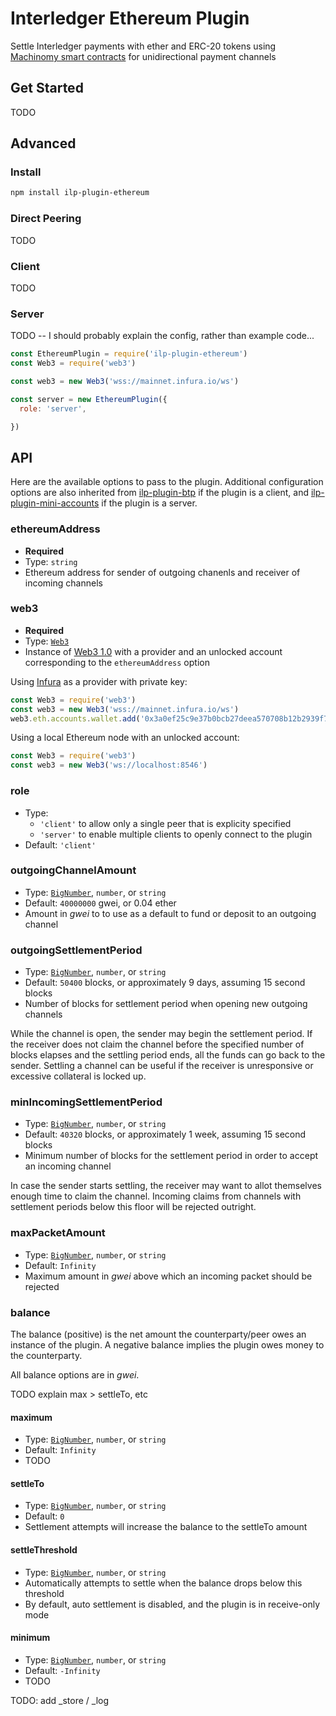 # Interledger Ethereum Plugin

Settle Interledger payments with ether and ERC-20 tokens using [Machinomy smart contracts](https://github.com/machinomy/machinomy) for unidirectional payment channels

## Get Started

TODO

## Advanced

### Install

```bash
npm install ilp-plugin-ethereum
```

### Direct Peering

TODO

### Client

TODO

### Server

TODO -- I should probably explain the config, rather than example code...

```javascript
const EthereumPlugin = require('ilp-plugin-ethereum')
const Web3 = require('web3')

const web3 = new Web3('wss://mainnet.infura.io/ws')

const server = new EthereumPlugin({
  role: 'server',

})


```

## API

Here are the available options to pass to the plugin. Additional configuration options are also inherited from [ilp-plugin-btp](https://github.com/interledgerjs/ilp-plugin-btp) if the plugin is a client, and [ilp-plugin-mini-accounts](https://github.com/interledgerjs/ilp-plugin-mini-accounts) if the plugin is a server.

### ethereumAddress
- **Required**
- Type: `string`
- Ethereum address for sender of outgoing chanenls and receiver of incoming channels

### web3
- **Required**
- Type: [`Web3`](https://web3js.readthedocs.io/en/1.0/getting-started.html)
- Instance of [Web3 1.0](https://web3js.readthedocs.io/en/1.0/getting-started.html) with a provider and an unlocked account corresponding to the `ethereumAddress` option

Using [Infura](https://infura.io/) as a provider with private key:
```javascript
const Web3 = require('web3')
const web3 = new Web3('wss://mainnet.infura.io/ws')
web3.eth.accounts.wallet.add('0x3a0ef25c9e37b0bcb27deea570708b12b2939f7f703fe0caea03433b55806384')
```

Using a local Ethereum node with an unlocked account:
```javascript
const Web3 = require('web3')
const web3 = new Web3('ws://localhost:8546')
```

### role
- Type:
  - `'client'` to allow only a single peer that is explicity specified
  - `'server'` to enable multiple clients to openly connect to the plugin
- Default: `'client'`

### outgoingChannelAmount
- Type: [`BigNumber`](http://mikemcl.github.io/bignumber.js/), `number`, or `string`
- Default: `40000000` gwei, or 0.04 ether
- Amount in *gwei* to to use as a default to fund or deposit to an outgoing channel

### outgoingSettlementPeriod
- Type: [`BigNumber`](http://mikemcl.github.io/bignumber.js/), `number`, or `string`
- Default: `50400` blocks, or approximately 9 days, assuming 15 second blocks
- Number of blocks for settlement period when opening new outgoing channels

While the channel is open, the sender may begin the settlement period. If the receiver does not claim the channel before the specified number of blocks elapses and the settling period ends, all the funds can go back to the sender. Settling a channel can be useful if the receiver is unresponsive or excessive collateral is locked up.

### minIncomingSettlementPeriod
- Type: [`BigNumber`](http://mikemcl.github.io/bignumber.js/), `number`, or `string`
- Default: `40320` blocks, or approximately 1 week, assuming 15 second blocks
- Minimum number of blocks for the settlement period in order to accept an incoming channel

In case the sender starts settling, the receiver may want to allot themselves enough time to claim the channel. Incoming claims from channels with settlement periods below this floor will be rejected outright.

### maxPacketAmount
- Type: [`BigNumber`](http://mikemcl.github.io/bignumber.js/), `number`, or `string`
- Default: `Infinity`
- Maximum amount in *gwei* above which an incoming packet should be rejected

### balance

The balance (positive) is the net amount the counterparty/peer owes an instance of the plugin. A negative balance implies the plugin owes money to the counterparty.

All balance options are in *gwei*.

TODO explain max > settleTo, etc

#### maximum
- Type: [`BigNumber`](http://mikemcl.github.io/bignumber.js/), `number`, or `string`
- Default: `Infinity`
- TODO

#### settleTo
- Type: [`BigNumber`](http://mikemcl.github.io/bignumber.js/), `number`, or `string`
- Default: `0`
- Settlement attempts will increase the balance to the settleTo amount

#### settleThreshold
- Type: [`BigNumber`](http://mikemcl.github.io/bignumber.js/), `number`, or `string`
- Automatically attempts to settle when the balance drops below this threshold
- By default, auto settlement is disabled, and the plugin is in receive-only mode

#### minimum
- Type: [`BigNumber`](http://mikemcl.github.io/bignumber.js/), `number`, or `string`
- Default: `-Infinity`
- TODO

TODO: add _store / _log

